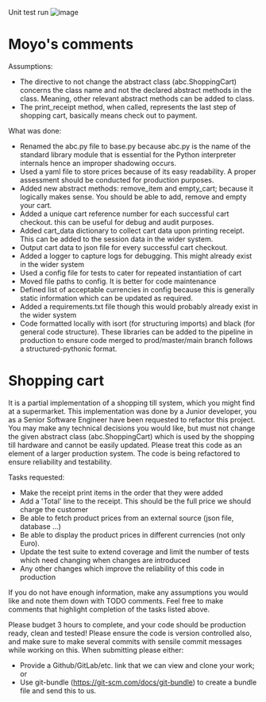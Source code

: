Unit test run
![image](https://user-images.githubusercontent.com/26175849/172961193-7e9cce98-db53-43ae-89ea-3d250ee97918.png)

# Moyo's comments

Assumptions:
- The directive to not change the abstract class (abc.ShoppingCart) concerns the class name and not the declared abstract methods in the class. Meaning, other relevant abstract methods can be added to class.
- The print_receipt method, when called, represents the last step of shopping cart, basically means check out to payment.

What was done:
- Renamed the abc.py file to base.py because abc.py is the name of the standard library module that is essential for the Python interpreter internals hence an improper shadowing occurs.
- Used a yaml file to store prices because of its easy readability. A proper assessment should be conducted for production purposes. 
- Added new abstract methods: remove_item and empty_cart; because it logically makes sense. You should be able to add, remove and empty your cart. 
- Added a unique cart reference number for each successful cart checkout. this can be useful for debug and audit purposes.
- Added cart_data dictionary to collect cart data upon printing receipt. This can be added to the session data in the wider system.
- Output cart data to json file for every successful cart checkout.
- Added a logger to capture logs for debugging. This might already exist in the wider system
- Used a config file for tests to cater for repeated instantiation of cart
- Moved file paths to config. It is better for code maintenance
- Defined list of acceptable currencies in config because this is generally static information which can be updated as required.
- Added a requirements.txt file though this would probably already exist in the wider system
- Code formatted locally with isort (for structuring imports) and black (for general code structure). These libraries can be added to the pipeline in production to ensure code merged to prod/master/main branch follows a structured-pythonic format.


# Shopping cart

It is a partial implementation of a shopping till system, which you might find at a supermarket.
This implementation was done by a Junior developer, you as a Senior Software Engineer have been requested to refactor this project.
You may make any technical decisions you would like, but must not change the given abstract class (abc.ShoppingCart) which is used by the shopping till hardware and cannot be easily updated.
Please treat this code as an element of a larger production system. The code is being refactored to ensure reliability and testability.

Tasks requested:
- Make the receipt print items in the order that they were added
- Add a 'Total' line to the receipt. This should be the full price we should charge the customer
- Be able to fetch product prices from an external source (json file, database ...)
- Be able to display the product prices in different currencies (not only Euro).
- Update the test suite to extend coverage and limit the number of tests which need changing when changes are introduced
- Any other changes which improve the reliability of this code in production

If you do not have enough information, make any assumptions you would like and note them down with TODO comments. Feel free to make comments that highlight completion of the tasks listed above.

Please budget 3 hours to complete, and your code should be production ready, clean and tested! Please ensure the code is version controlled also, and make sure to make several commits with sensile commit messages while working on this. When submitting please either:
- Provide a Github/GitLab/etc. link that we can view and clone your work; or
- Use git-bundle (https://git-scm.com/docs/git-bundle) to create a bundle file and send this to us.
